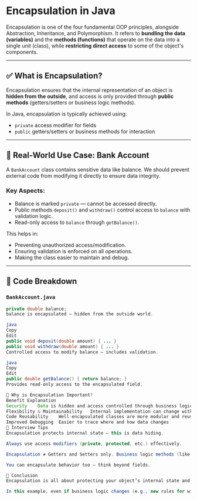 # Encapsulation in Java

Encapsulation is one of the four fundamental OOP principles, alongside Abstraction, Inheritance, and Polymorphism. It refers to **bundling the data (variables)** and the **methods (functions)** that operate on the data into a single unit (class), while **restricting direct access** to some of the object's components.

---

## ✅ What is Encapsulation?

Encapsulation ensures that the internal representation of an object is **hidden from the outside**, and access is only provided through **public methods** (getters/setters or business logic methods). 

In Java, encapsulation is typically achieved using:
- `private` access modifier for fields
- `public` getters/setters or business methods for interaction

---

## 🏦 Real-World Use Case: Bank Account

A `BankAccount` class contains sensitive data like balance. We should prevent external code from modifying it directly to ensure data integrity.

### Key Aspects:
- Balance is marked `private` — cannot be accessed directly.
- Public methods `deposit()` and `withdraw()` control access to `balance` with validation logic.
- Read-only access to `balance` through `getBalance()`.

This helps in:
- Preventing unauthorized access/modification.
- Ensuring validation is enforced on all operations.
- Making the class easier to maintain and debug.

---

## 🔐 Code Breakdown

### `BankAccount.java`
```java
private double balance;
balance is encapsulated — hidden from the outside world.

java
Copy
Edit
public void deposit(double amount) { ... }
public void withdraw(double amount) { ... }
Controlled access to modify balance — includes validation.

java
Copy
Edit
public double getBalance() { return balance; }
Provides read-only access to the encapsulated field.

🚀 Why is Encapsulation Important?
Benefit	Explanation
Security	Data is hidden and access controlled through business logic
Flexibility & Maintainability	Internal implementation can change without affecting external code
Code Reusability	Well-encapsulated classes are more modular and reusable
Improved Debugging	Easier to trace where and how data changes
🧠 Interview Tips
Encapsulation protects internal state — this is data hiding.

Always use access modifiers (private, protected, etc.) effectively.

Encapsulation ≠ Getters and Setters only. Business logic methods (like withdraw()) can enforce better encapsulation.

You can encapsulate behavior too — think beyond fields.

📝 Conclusion
Encapsulation is all about protecting your object’s internal state and exposing only what’s necessary. This improves security, readability, and future-proofing.

In this example, even if business logic changes (e.g., new rules for withdrawal), we don’t need to change the external usage of the class — just update the method implementation inside the class.